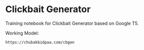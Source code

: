 # Clickbait Generator

Training notebook for Clickbait Generator based on Google T5.

Working Model:
```
https://chubakbidpaa.com/cbgen
```